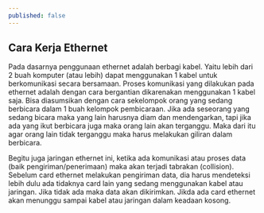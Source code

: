 ```yaml
---
published: false
---
```

## Cara Kerja Ethernet

Pada dasarnya penggunaan ethernet adalah berbagi kabel. Yaitu lebih dari 2 buah komputer (atau lebih) dapat menggunakan 1 kabel untuk berkomunikasi secara bersamaan. Proses komunikasi yang dilakukan pada ethernet adalah dengan cara bergantian dikarenakan menggunakan 1 kabel saja. Bisa diasumsikan dengan cara sekelompok orang yang sedang berbicara dalam 1 buah kelompok pembicaraan. Jika ada seseorang yang sedang bicara maka yang lain harusnya diam dan mendengarkan, tapi jika ada yang ikut berbicara juga maka orang lain akan terganggu. Maka dari itu agar orang lain tidak terganggu maka harus melakukan giliran dalam berbicara. 
	
Begitu juga jaringan ethernet ini, ketika ada komunikasi atau proses data (baik pengiriman/penerimaan) maka akan terjadi tabrakan (collision). Sebelum card ethernet melakukan pengiriman data, dia harus mendeteksi lebih dulu ada tidaknya card lain yang sedang menggunakan kabel atau jaringan. Jika tidak ada maka data akan dikirimkan. Jikda ada card ethernet akan menunggu sampai kabel atau jaringan dalam keadaan kosong. 
